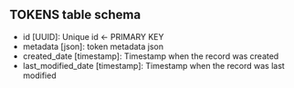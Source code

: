 ## TOKENS table schema
- id [UUID]: Unique id <- PRIMARY KEY
- metadata [json]: token metadata json
- created_date [timestamp]: Timestamp when the record was created
- last_modified_date [timestamp]: Timestamp when the record was last modified